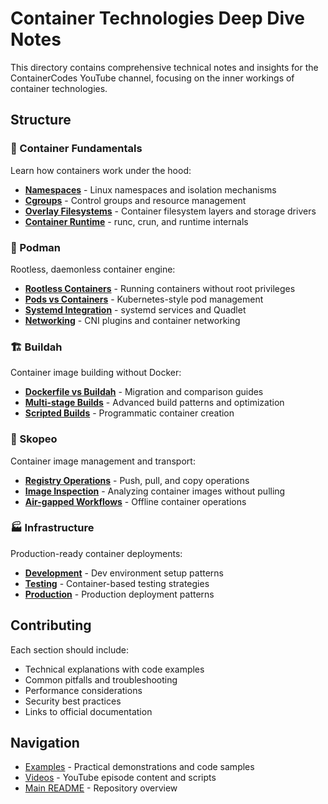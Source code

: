 # Container Technologies Deep Dive Notes

This directory contains comprehensive technical notes and insights for the ContainerCodes YouTube channel, focusing on the inner workings of container technologies.

## Structure

### 🔧 Container Fundamentals
Learn how containers work under the hood:
- **[Namespaces](container-fundamentals/namespaces/)** - Linux namespaces and isolation mechanisms
- **[Cgroups](container-fundamentals/cgroups/)** - Control groups and resource management
- **[Overlay Filesystems](container-fundamentals/overlay-filesystems/)** - Container filesystem layers and storage drivers
- **[Container Runtime](container-fundamentals/container-runtime/)** - runc, crun, and runtime internals

### 🐳 Podman
Rootless, daemonless container engine:
- **[Rootless Containers](podman/rootless-containers/)** - Running containers without root privileges
- **[Pods vs Containers](podman/pods-vs-containers/)** - Kubernetes-style pod management
- **[Systemd Integration](podman/systemd-integration/)** - systemd services and Quadlet
- **[Networking](podman/networking/)** - CNI plugins and container networking

### 🏗️ Buildah
Container image building without Docker:
- **[Dockerfile vs Buildah](buildah/dockerfile-vs-buildah/)** - Migration and comparison guides
- **[Multi-stage Builds](buildah/multi-stage-builds/)** - Advanced build patterns and optimization
- **[Scripted Builds](buildah/scripted-builds/)** - Programmatic container creation

### 🔄 Skopeo
Container image management and transport:
- **[Registry Operations](skopeo/registry-operations/)** - Push, pull, and copy operations
- **[Image Inspection](skopeo/image-inspection/)** - Analyzing container images without pulling
- **[Air-gapped Workflows](skopeo/air-gapped-workflows/)** - Offline container operations

### 🏭 Infrastructure
Production-ready container deployments:
- **[Development](infrastructure/development/)** - Dev environment setup patterns
- **[Testing](infrastructure/testing/)** - Container-based testing strategies
- **[Production](infrastructure/production/)** - Production deployment patterns

## Contributing

Each section should include:
- Technical explanations with code examples
- Common pitfalls and troubleshooting
- Performance considerations
- Security best practices
- Links to official documentation

## Navigation

- [Examples](../examples/) - Practical demonstrations and code samples
- [Videos](../videos/) - YouTube episode content and scripts
- [Main README](../README.md) - Repository overview